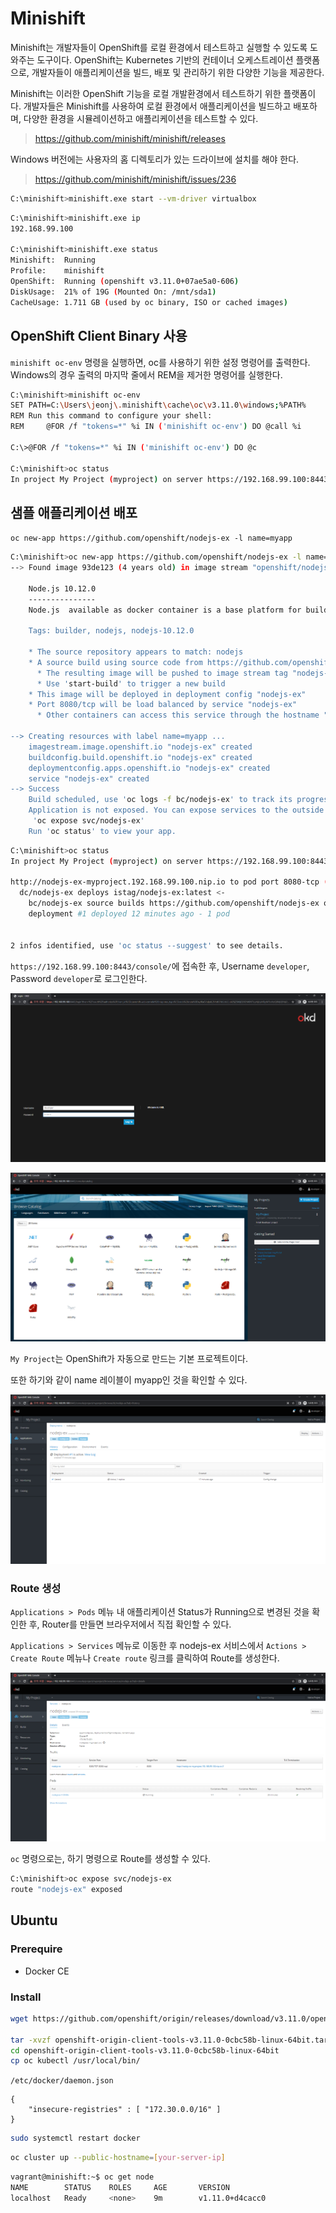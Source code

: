 # Minishift

Minishift는 개발자들이 OpenShift를 로컬 환경에서 테스트하고 실행할 수 있도록 도와주는 도구이다. OpenShift는 Kubernetes 기반의 컨테이너 오케스트레이션 플랫폼으로, 개발자들이 애플리케이션을 빌드, 배포 및 관리하기 위한 다양한 기능을 제공한다.

Minishift는 이러한 OpenShift 기능을 로컬 개발환경에서 테스트하기 위한 플랫폼이다. 개발자들은 Minishift를 사용하여 로컬 환경에서 애플리케이션을 빌드하고 배포하며, 다양한 환경을 시뮬레이션하고 애플리케이션을 테스트할 수 있다.

> https://github.com/minishift/minishift/releases

Windows 버전에는 사용자의 홈 디렉토리가 있는 드라이브에 설치를 해야 한다.

> https://github.com/minishift/minishift/issues/236

``` bash
C:\minishift>minishift.exe start --vm-driver virtualbox
```
``` bash
C:\minishift>minishift.exe ip
192.168.99.100

C:\minishift>minishift.exe status
Minishift:  Running
Profile:    minishift
OpenShift:  Running (openshift v3.11.0+07ae5a0-606)
DiskUsage:  21% of 19G (Mounted On: /mnt/sda1)
CacheUsage: 1.711 GB (used by oc binary, ISO or cached images)
```

## OpenShift Client Binary 사용

`minishift oc-env` 명령을 실행하면, oc를 사용하기 위한 설정 명령어를 출력한다. Windows의 경우 출력의 마지막 줄에서 REM을 제거한 명령어를 실행한다.

``` bash
C:\minishift>minishift oc-env
SET PATH=C:\Users\jeonj\.minishift\cache\oc\v3.11.0\windows;%PATH%
REM Run this command to configure your shell:
REM     @FOR /f "tokens=*" %i IN ('minishift oc-env') DO @call %i

C:\>@FOR /f "tokens=*" %i IN ('minishift oc-env') DO @c

C:\minishift>oc status
In project My Project (myproject) on server https://192.168.99.100:8443
```

## 샘플 애플리케이션 배포

`oc new-app https://github.com/openshift/nodejs-ex -l name=myapp`

``` bash
C:\minishift>oc new-app https://github.com/openshift/nodejs-ex -l name=myapp
--> Found image 93de123 (4 years old) in image stream "openshift/nodejs" under tag "10" for "nodejs"

    Node.js 10.12.0
    ---------------
    Node.js  available as docker container is a base platform for building and running various Node.js  applications and frameworks. Node.js is a platform built on Chrome's JavaScript runtime for easily building fast, scalable network applications. Node.js uses an event-driven, non-blocking I/O model that makes it lightweight and efficient, perfect for data-intensive real-time applications that run across distributed devices.

    Tags: builder, nodejs, nodejs-10.12.0

    * The source repository appears to match: nodejs
    * A source build using source code from https://github.com/openshift/nodejs-ex will be created
      * The resulting image will be pushed to image stream tag "nodejs-ex:latest"
      * Use 'start-build' to trigger a new build
    * This image will be deployed in deployment config "nodejs-ex"
    * Port 8080/tcp will be load balanced by service "nodejs-ex"
      * Other containers can access this service through the hostname "nodejs-ex"

--> Creating resources with label name=myapp ...
    imagestream.image.openshift.io "nodejs-ex" created
    buildconfig.build.openshift.io "nodejs-ex" created
    deploymentconfig.apps.openshift.io "nodejs-ex" created
    service "nodejs-ex" created
--> Success
    Build scheduled, use 'oc logs -f bc/nodejs-ex' to track its progress.
    Application is not exposed. You can expose services to the outside world by executing one or more of the commands below:
     'oc expose svc/nodejs-ex'
    Run 'oc status' to view your app.
```

``` bash
C:\minishift>oc status
In project My Project (myproject) on server https://192.168.99.100:8443

http://nodejs-ex-myproject.192.168.99.100.nip.io to pod port 8080-tcp (svc/nodejs-ex)
  dc/nodejs-ex deploys istag/nodejs-ex:latest <-
    bc/nodejs-ex source builds https://github.com/openshift/nodejs-ex on openshift/nodejs:10
    deployment #1 deployed 12 minutes ago - 1 pod


2 infos identified, use 'oc status --suggest' to see details.
```

`https://192.168.99.100:8443/console/`에 접속한 후, Username `developer`, Password `developer`로 로그인한다.

![Minishift](./img/21_1.png)

![Minishift](./img/21_2.png)

`My Project`는 OpenShift가 자동으로 만드는 기본 프로젝트이다.

또한 하기와 같이 name 레이블이 myapp인 것을 확인할 수 있다.

![Minishift](./img/21_3.png)

### Route 생성

`Applications > Pods` 메뉴 내 애플리케이션 Status가 Running으로 변경된 것을 확인한 후, Router를 만들면 브라우저에서 직접 확인할 수 있다. 

`Applications > Services` 메뉴로 이동한 후 nodejs-ex 서비스에서 `Actions > Create Route` 메뉴나 `Create route` 링크를 클릭하여 Route를 생성한다.

![Minishift](./img/21_4.png)

`oc` 명령으로는, 하기 명령으로 Route를 생성할 수 있다.

``` bash
C:\minishift>oc expose svc/nodejs-ex
route "nodejs-ex" exposed
```

## Ubuntu

### Prerequire

- Docker CE

### Install

``` bash
wget https://github.com/openshift/origin/releases/download/v3.11.0/openshift-origin-client-tools-v3.11.0-0cbc58b-linux-64bit.tar.gz

tar -xvzf openshift-origin-client-tools-v3.11.0-0cbc58b-linux-64bit.tar.gz
cd openshift-origin-client-tools-v3.11.0-0cbc58b-linux-64bit
cp oc kubectl /usr/local/bin/
```

`/etc/docker/daemon.json`
```
{
    "insecure-registries" : [ "172.30.0.0/16" ]
}
```

``` bash
sudo systemctl restart docker
```

``` bash
oc cluster up --public-hostname=[your-server-ip]
```

``` bash
vagrant@minishift:~$ oc get node
NAME        STATUS    ROLES     AGE       VERSION
localhost   Ready     <none>    9m        v1.11.0+d4cacc0
```